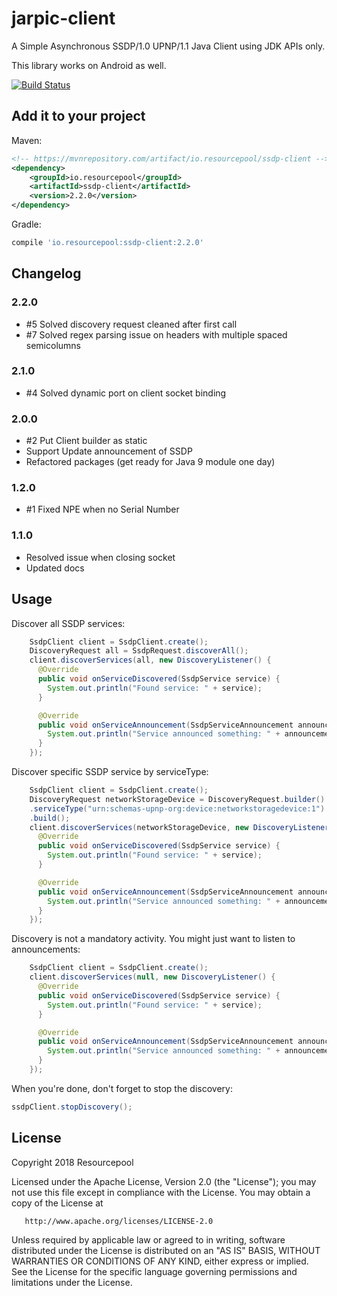 # jarpic-client
A Simple Asynchronous SSDP/1.0 UPNP/1.1 Java Client using JDK APIs only.

This library works on Android as well.


[![Build Status](https://travis-ci.org/resourcepool/ssdp-client.svg?branch=master)](https://travis-ci.org/resourcepool/ssdp-client)

## Add it to your project
Maven:
```xml
<!-- https://mvnrepository.com/artifact/io.resourcepool/ssdp-client -->
<dependency>
    <groupId>io.resourcepool</groupId>
    <artifactId>ssdp-client</artifactId>
    <version>2.2.0</version>
</dependency>
```
Gradle:
```groovy
compile 'io.resourcepool:ssdp-client:2.2.0'
```

## Changelog
### 2.2.0
 * #5 Solved discovery request cleaned after first call
 * #7 Solved regex parsing issue on headers with multiple spaced semicolumns

### 2.1.0
 * #4 Solved dynamic port on client socket binding

### 2.0.0
 * #2 Put Client builder as static
 * Support Update announcement of SSDP
 * Refactored packages (get ready for Java 9 module one day)
### 1.2.0
 * #1 Fixed NPE when no Serial Number
### 1.1.0
 * Resolved issue when closing socket
 * Updated docs
 
## Usage

Discover all SSDP services:

```java
    SsdpClient client = SsdpClient.create();
    DiscoveryRequest all = SsdpRequest.discoverAll();
    client.discoverServices(all, new DiscoveryListener() {
      @Override
      public void onServiceDiscovered(SsdpService service) {
        System.out.println("Found service: " + service);
      }

      @Override
      public void onServiceAnnouncement(SsdpServiceAnnouncement announcement) {
        System.out.println("Service announced something: " + announcement);
      }
    });
```

Discover specific SSDP service by serviceType:

```java
    SsdpClient client = SsdpClient.create();
    DiscoveryRequest networkStorageDevice = DiscoveryRequest.builder()
    .serviceType("urn:schemas-upnp-org:device:networkstoragedevice:1")
    .build();
    client.discoverServices(networkStorageDevice, new DiscoveryListener() {
      @Override
      public void onServiceDiscovered(SsdpService service) {
        System.out.println("Found service: " + service);
      }

      @Override
      public void onServiceAnnouncement(SsdpServiceAnnouncement announcement) {
        System.out.println("Service announced something: " + announcement);
      }
    });
```

Discovery is not a mandatory activity. You might just want to listen to announcements:
```java
    SsdpClient client = SsdpClient.create();
    client.discoverServices(null, new DiscoveryListener() {
      @Override
      public void onServiceDiscovered(SsdpService service) {
        System.out.println("Found service: " + service);
      }

      @Override
      public void onServiceAnnouncement(SsdpServiceAnnouncement announcement) {
        System.out.println("Service announced something: " + announcement);
      }
    });
```

When you're done, don't forget to stop the discovery:
```java
ssdpClient.stopDiscovery();
```

## License
   Copyright 2018 Resourcepool

   Licensed under the Apache License, Version 2.0 (the "License");
   you may not use this file except in compliance with the License.
   You may obtain a copy of the License at

       http://www.apache.org/licenses/LICENSE-2.0

   Unless required by applicable law or agreed to in writing, software
   distributed under the License is distributed on an "AS IS" BASIS,
   WITHOUT WARRANTIES OR CONDITIONS OF ANY KIND, either express or implied.
   See the License for the specific language governing permissions and
   limitations under the License.
